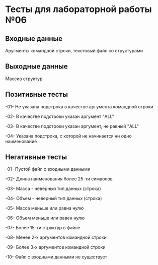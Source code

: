 # Тесты для лабораторной работы №06

## Входные данные
Аругменты командной строки, текстовый файл со структурами

## Выходные данные
Массив структур

## Позитивные тесты
-01- Не указана подстрока в качестве аргумента командной строки

-02- В качестве подстроки указан аргумент "ALL"

-03- В качестве подстроки указан аргумент, не равный "ALL"

-04- Указана подстрока, с которой не начинается ни одно наименование


## Негативные тесты
-01- Пустой файл с входными данными

-02- Длина наименования более 25-ти символов

-03- Масса - неверный тип данных (строка)

-04- Объем - неверный тип данных (строка)

-05- Масса меньше или равна нулю

-06- Объем меньше или равен нулю

-07- Более 15-ти структур в файле

-08- Менее 2-х аргументов командной строки

-09- Более 3-х аргументов командной строки

-10- Файл с входными данными не существует
